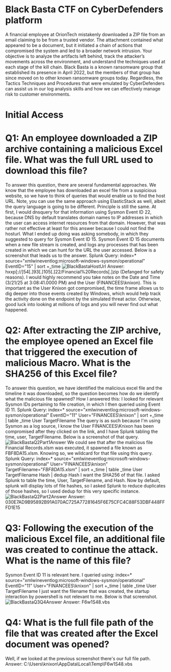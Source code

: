 # Black Basta CTF on CyberDefenders platform
A financial employee at OrionTech mistakenly downloaded a ZIP file from an email claiming to be from a trusted vendor. The attachment contained what appeared to be a document, but it initiated a chain of actions that compromised the system and led to a broader network intrusion.
Your objective is to analyze the artifacts left behind, track the attacker’s movements across the environment, and understand the techniques used at each stage of the kill chain.
Black Basta is a known ransomware group that established its presence in April 2022, but the members of that group has since moved on to other known ransomware groups today. Regardless, the Tactics Techniques and Procedures that were emulated by CyberDefenders can assist us in our log analysis skills and how we can effectively manage risk to customer environments. 
# Initial Access
# Q1: An employee downloaded a ZIP archive containing a malicious Excel file. What was the full URL used to download this file?
To answer this question, there are several fundamental approaches. We know that the employee has downloaded an excel file from a suspicious website, so we have to think of queries that would enable us to find the host URL. Note, you can use the same approach using ElasticStack as well, albeit the query language is going to be different. Principle is still the same. 
At first, I would dnsquery for that information using Sysmon Event ID 22, because DNS by default translates domain names to IP addresses in which the user can access internet resources from that domain. However, that was rather not effective at least for this answer because I could not find the hosturl. What I ended up doing was asking somebody, in which they suggested to query for Sysmon Event ID 15. 
Sysmon Event ID 15 documents when a new file stream is created, and logs any processes that has been created in which we can hunt for the URL the user accessed. Below is a screenshot that leads us to the answer.
Splunk Query: index=* source="xmlwineventlog:microsoft-windows-sysmon/operational" EventID="15"
             | sort +_time
![BlackBastaHostUrl](https://github.com/user-attachments/assets/ded51d13-8410-455b-bbf0-e7bbab7566ac)
Answer: hxxp[://]54[.]93[.]105[.]22/Financial%20Records[.]zip (Defanged for safety reasons).
I would highly recommend you take notes on the Date and Time (3/21/25 at 3:08:41.0000 PM) and the User (FINANCEES\knixon). This is important as the User Knixon got compromised, the time frame allows us to dig deeper into those events created by Windows, which would help track the activity done on the endpoint by the simulated threat actor. Otherwise, good luck into looking at millions of logs and you will never find out what happened. 
# Q2: After extracting the ZIP archive, the employee opened an Excel file that triggered the execution of malicious Macro. What is the SHA256 of this Excel file?
To answer this question, we have identified the malicious excel file and the timeline it was downloaded, so the question becomes how do we identify what the malicious file spawned? How I answered this: I looked for relevant Sysmon IDs pertaining to file creation, in which I then queried using Event ID 11. 
Splunk Query: index=* source="xmlwineventlog:microsoft-windows-sysmon/operational" EventID="11" User="FINANCEES\\knixon"
                     | sort +_time
                     | table _time User TargetFilename
The query is as such because I'm using Sysmon as a log source, I know the User FINANCEES\\Knixon has been compromised after they clicked on the link, and I have Splunk tabling the time, user, TargetFilename. Below is a screenshot of that query. 
![BlackBastaQ2Part1Answer](https://github.com/user-attachments/assets/d8e080e3-329f-45c8-8b5a-9dcb6349817e)
We could see that after the malicious file Financial Records.xlsm was executed, it spawned a file known as FBF8DA15.xlsm. Knowing so, we wildcard for that file using this query. 
Splunk Query: index=* source="xmlwineventlog:microsoft-windows-sysmon/operational" User="FINANCEES\\knixon" TargetFilename="*FBF8DA15.xlsm*"
              | sort +_time 
              | table _time User TargetFilename Hash 
              | dedup Hash
I want the SHA256 of that file. I asked Splunk to table the time, User, TargetFilename, and Hash. Now by default, splunk will display lots of file hashes, so I asked Splunk to reduce duplicates of those hashes, so I used dedup for this very specific instance.
![BlackBastaQ2Part2Answer](https://github.com/user-attachments/assets/7d3f1be3-294d-48d1-8662-0b525a6b1839)
Answer: 030E7AD9B95892B91A070AC725A77281645F6E75CFC4C88F53DBF448FFFD1E15
# Q3: Following the execution of the malicious Excel file, an additional file was created to continue the attack. What is the name of this file?
Sysmon Event ID 11 is relevant here. I queried using: index=* source="xmlwineventlog:microsoft-windows-sysmon/operational" EventID="11" User="FINANCEES\\knixon"
| sort +_time 
| table _time User TargetFilename
I just want the filename that was created, the startup interaction by powershell is not relevant to me. Below is that screenshot.
![BlackBastaQ3Q4Answer](https://github.com/user-attachments/assets/d8b9c93c-8311-41c1-9313-08d16758db9b)
Answer: F6w1S48.vbs
# Q4: What is the full file path of the file that was created after the Excel document was opened?
Well, if we looked at the previous screenshot there's our full file path. 
Answer: C:\Users\knixon\AppData\Local\Temp\F6w1S48.vbs







